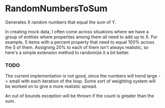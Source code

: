 # RandomNumbersToSum
Generates X random numbers that equal the sum of Y.

In creating mock data, I often come across situations where we have a group of entities where properties among them all need to add up to X. For example, 5 items with a percent property that need to equal 100% across the 5 of them. Assigning 20% to each of them isn't always realistic, so here's a simple extension method to randomize it a bit better.

### TODO

The current implementation is not good, since the numbers will trend large -> small with each iteration of the loop. Some sort of weighting system will be worked on to give a more realistic spread.

An out of bounds exception will be thrown if the count is greater than the sum.
